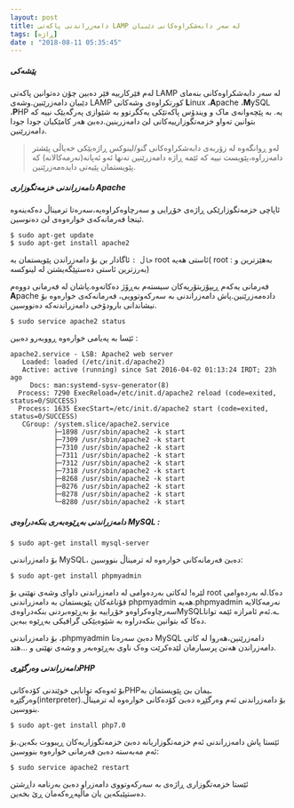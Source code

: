 ```yaml
---
layout: post
title: دامەزراندنی پاکەتی LAMP لە سەر دابەشکراوەکانی دێبیان
tags: [ڕاژە]
date : "2018-08-11 05:35:45"
---
```


##### پێشەکی

لەم فێرکارییە فێر دەبین چۆن دەتوانین پاکەتی LAMP لە سەر دابەشکراوەکانی بنەمای دێبیان دامەزرێنین.وشەی LAMP کورتکراوەی وشەکانی **L**inux ،**A**pache ،**M**ySQL ،**P**HP یە. بە پێچەوانەی ماک و ویندۆس پاکەتێکی یەکگرتوو بە شێوازی پەرگەیێک نییە کە بتوانین تەواو خزمەتگوزارییەکانی لێ دامەزرینین.دەبێ هەر کامێکیان جودا جودا دامەزرێنین.

> لەو ڕوانگەوە لە زۆربەی دابەشکراوەکانی گنو/لینوکس ڕاژەیێکی خەیاڵی پێشتر دامەزراوە،پێویست نییە کە ئێمە ڕاژە دامەزرێنین تەنها ئەو ئەپانە(نەرمەکالانە) کە پێویستمان پێیەتی دایدەمەزرێنین.

##### دامەزراندنی خزمەتگوزاری Apache

ئاپاچی خزمەتگوزارێکی ڕاژەی خۆڕایی و سەرچاوەکراوەیە،سەرەتا ترمیناڵ دەکەینەوە ئینجا فەرمانەکەی خوارەوەی لێ دەنوسین.

```shell
$ sudo apt-get update
$ sudo apt-get install apache2
```

`خاڵ :` ئاگادار بن بۆ دامەزراندن پێویستمان بە root ئاستی هەیە( root : بەهێزترین و بەرزترین ئاستی دەستپێگەیشتن لە لینوکسە)

فەرمانی یەکەم ڕیپۆزیتۆریەکان سیستەم بەڕۆژ دەکاتەوە.پاشان لە فەرمانی دووەم **A**pache دادەمەزرێنین.پاش دامەزراندنی بە سەرکەوتوویی، فەرمانەکەی خوارەوە بۆ نیشاندانی بارودۆخی دامەزراندنەکە دەنووسین.

```shell
$ sudo service apache2 status
```

ئێسا بە پەیامی خوارەوە ڕووبەرو دەبین :

```shell
apache2.service - LSB: Apache2 web server
   Loaded: loaded (/etc/init.d/apache2)
   Active: active (running) since Sat 2016-04-02 01:13:24 IRDT; 23h ago
     Docs: man:systemd-sysv-generator(8)
  Process: 7290 ExecReload=/etc/init.d/apache2 reload (code=exited, status=0/SUCCESS)
  Process: 1635 ExecStart=/etc/init.d/apache2 start (code=exited, status=0/SUCCESS)
   CGroup: /system.slice/apache2.service
           ├─1898 /usr/sbin/apache2 -k start
           ├─7309 /usr/sbin/apache2 -k start
           ├─7310 /usr/sbin/apache2 -k start
           ├─7311 /usr/sbin/apache2 -k start
           ├─7312 /usr/sbin/apache2 -k start
           ├─7318 /usr/sbin/apache2 -k start
           ├─8268 /usr/sbin/apache2 -k start
           ├─8276 /usr/sbin/apache2 -k start
           ├─8278 /usr/sbin/apache2 -k start
           └─8280 /usr/sbin/apache2 -k start
```

##### دامەزراندنی بەڕێوەبەری بنکەدراوەی **MySQL** :

```shell
$ sudo apt-get install mysql-server
```

بۆ دامەزراندنی MySQL، دەبێ فەرمانەکانی خوارەوە لە ترمیناڵ بنووسین:

```shell
$ sudo apt-get install phpmyadmin
```

لێرە! لەکاتی بەردەوامی لە دامەزراندنی داوای وشەی نهێنی بۆ root دەکا.لە بەردەوامی قۆناغەکان پێویستمان بە دامەزراندنی phpmyadmin هەیە.phpmyadmin نەرمەکالایە سەرچاوەکراوەو خۆڕاییە بۆ بەڕێوەبردنی بنکەدراوەیMySQLـە.ئەم ئامرازە ئێمە توانا دەکا کە بتوانین بنکەدراوە بە شێوەیێکی گرافیکی بەڕێوە ببەین.

بۆ دامەزراندنی ،phpmyadmin دەبێ سەرەتا MySQL دامەزرێنین،هەروا لە کاتی دامەزراندن هەنێ پرسیارمان لێدەکرێت وەک ناوی بەڕێوەبەر و وشەی نهێنی و …هتد.

##### دامەزراندنی وەرگێڕیPHP

بۆ ئەوەکە توانایی خوێندنی کۆدەکانیPHPـیمان بێ پێویستمان بە وەرگێڕە(interpreter).بۆ دامەزراندنی ئەم وەرگێڕە دەبێ کۆدەکانی خوارەوە لە ترمیناڵ بنووسین.

```shell
$ sudo apt-get install php7.0
```

ئێستا پاش دامەزراندنی ئەم خزمەتگوزاریانە دەبێ خزمەتگوزاریەکان ڕیبووت بکەین.بۆ ئەم مەبەستە دەبێ فەرمانی خوارەوە بنووسین:

```shell
$ sudo service apache2 restart
```

ئێستا خزمەتگوزاری ڕاژەی بە سەرکەوتووی دامەزراو دەبێ بەرنامە داڕشتن دەستپێبکەین یان ماڵپەڕەکەمان ڕێ بخەین.